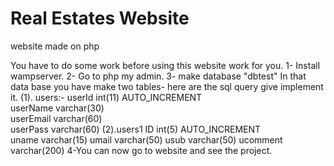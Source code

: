 # Real Estates Website
website made on php

You have to do some work before using this website work for you.
1- Install wampserver.
2- Go to php my admin.
3- make database "dbtest"
   In that data base you have make two tables-
   here are the sql query give implement it.
   (1). users:-
        userId	    int(11)				AUTO_INCREMENT	
	      userName	  varchar(30)	
	      userEmail	  varchar(60)		 
	      userPass    varchar(60)
   (2).users1
        ID	      int(5)		   	AUTO_INCREMENT	 
	     uname	    varchar(15)	
	     umail	    varchar(50)
	     usub	      varchar(50)
	     ucomment 	varchar(200)
 4-You can now go to website and see the project.  
   
